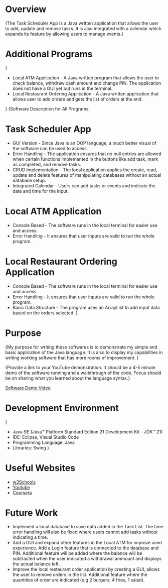 # Overview

{The Task Scheduler App is a Java written application that allows the user to add, update and remove tasks. It is also integrated with a calendar which expands its feature by allowing users to manage events.}

# Additional Programs 

{ 
- Local ATM Application - A Java written program that allows the user to check balance, withdraw cash amount and change PIN. The application does not have a GUI yet but runs in the terminal.
- Local Restaurant Ordering Application - A Java written application that allows user to add orders and gets the list of orders at the end.

}
{Software Description for All Programs:

# Task Scheduler App
- GUI Version - Since Java is an OOP language, a much better visual of the software can be used to access.
- Error Handling - The application ensures that no null entries are allowed when certain functions implemented in the buttons like add task, mark as completed, and remove tasks.
- CRUD Implementation - The local application applies the create, read, update and delete features of manipulating databases without an actual database setup. 
- Integrated Calendar - Users can add tasks or events and indicate the date and time for the input.

# Local ATM Application
- Console Based - The software runs in the local terminal for easier use and access.
- Error Handling - It ensures that user inputs are valid to run the whole program.

# Local Restaurant Ordering Application
- Console Based - The software runs in the local terminal for easier use and access.
- Error Handling - It ensures that user inputs are valid to run the whole program.
- Basic Data Structure - The program uses an ArrayList to add input data based on the orders selected.
}

# Purpose

{My purpose for writing these softwares is to demonstrate my simple and basic application of the Java language. It is also to display my capabilities in writing working software that has more rooms of improvement. }

{Provide a link to your YouTube demonstration. It should be a 4-5 minute demo of the software running and a walkthrough of the code. Focus should be on sharing what you learned about the language syntax.}

[Software Demo Video](http://youtube.link.goes.here)

# Development Environment

{
- Java SE (Java™ Platform Standard Edition 21 Development Kit - JDK™ 21)
- IDE: Eclipse, Visual Studio Code
- Programming Language: Java
- Libraries: Swing
}

# Useful Websites

- [w3Schools](https://www.w3schools.com/java/default.asp)
- [Youtube](https://www.youtube.com/watch?v=RRubcjpTkks)
- [Coursera](https://www.coursera.org/projects/build-java-gui-apps?utm_medium=sem&utm_source=gg&utm_campaign=b2c_apac_x_multi_ftcof_career-academy_cx_dr_bau_gg_pmax_gc_s2_all_m_hyb_24-08_x&campaignid=21573875733&adgroupid=&device=c&keyword=&matchtype=&network=x&devicemodel=&creativeid=&assetgroupid=6511393614&targetid=&extensionid=&placement=&gad_source=1&gad_campaignid=21584159401&gbraid=0AAAAADdKX6bGGblKk7AsQunFXF1FG2Qn4&gclid=CjwKCAjwiY_GBhBEEiwAFaghvn886FV7mBPpaQN6ZGYjx_FapRrPGOzN0tkuqDOjxbT6JJxXUPrQghoCxRkQAvD_BwE)

# Future Work

- Implement a local database to save data added in the Task List. The time error handling will  also be fixed where users cannot add tasks without indicating a time. 
- Add a GUI and expand other features in the Local ATM for improve used experience. Add a Login feature that is connected to the database and PIN. Additional feature will be added where the balance will be subtracted when the user indicated a withdrawal ammount and displays the actual balance left.
- Improve the local restaurant order application by creating a GUI, allows the user to remove orders in the list. Additional feature where the quantities of order are indicated (e.g 2 burgers, 4 fries, 1 salad).